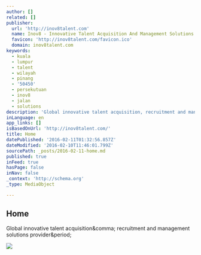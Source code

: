 ```yaml
---
author: []
related: []
publisher:
  url: 'http://inov8talent.com'
  name: Inov8 - Innovative Talent Acquisition And Management Solutions
  favicon: 'http://inov8talent.com/favicon.ico'
  domain: inov8talent.com
keywords:
  - kuala
  - lumpur
  - talent
  - wilayah
  - pinang
  - '50450'
  - persekutuan
  - inov8
  - jalan
  - solutions
description: 'Global innovative talent acquisition, recruitment and management solutions provider.'
inLanguage: en
app_links: []
isBasedOnUrl: 'http://inov8talent.com/'
title: Home
datePublished: '2016-02-11T01:32:56.857Z'
dateModified: '2016-02-10T11:46:01.799Z'
sourcePath: _posts/2016-02-11-home.md
published: true
inFeed: true
hasPage: false
inNav: false
_context: 'http://schema.org'
_type: MediaObject

---
```

<article style=""><h1>Home</h1><p>Global innovative talent acquisition&amp;comma; recruitment and management solutions provider&amp;period;</p><img src="http://static1.squarespace.com/static/56327b25e4b04afbbe91bd86/t/563ba727e4b0c51a8b882683/1449165672464/?format=1000w" /></article>